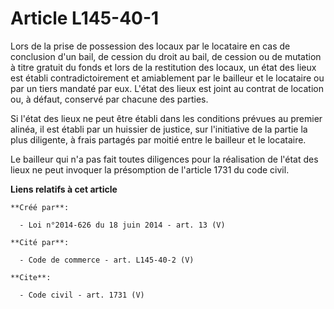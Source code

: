 # Article L145-40-1

Lors de la prise de possession des locaux par le locataire en cas de conclusion d'un bail, de cession du droit au bail, de
cession ou de mutation à titre gratuit du fonds et lors de la restitution des locaux, un état des lieux est établi
contradictoirement et amiablement par le bailleur et le locataire ou par un tiers mandaté par eux. L'état des lieux est joint
au contrat de location ou, à défaut, conservé par chacune des parties. 

Si l'état des lieux ne peut être établi dans les conditions prévues au premier alinéa, il est établi par un huissier de
justice, sur l'initiative de la partie la plus diligente, à frais partagés par moitié entre le bailleur et le locataire. 

Le bailleur qui n'a pas fait toutes diligences pour la réalisation de l'état des lieux ne peut invoquer la présomption de
l'article 1731 du code civil.

**Liens relatifs à cet article**

	**Créé par**:

	  - Loi n°2014-626 du 18 juin 2014 - art. 13 (V)

	**Cité par**:

	  - Code de commerce - art. L145-40-2 (V)

	**Cite**:

	  - Code civil - art. 1731 (V)
